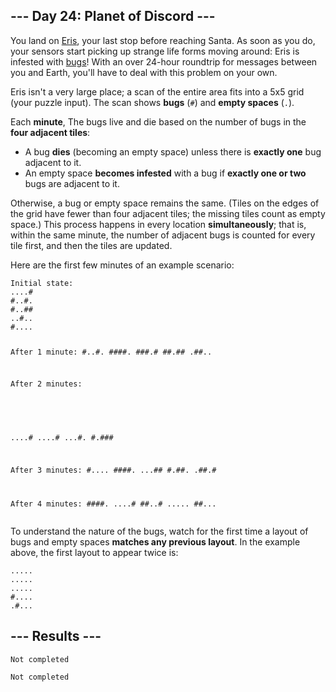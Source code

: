 <article class="day-desc"><h2>--- Day 24: Planet of Discord ---</h2><p>You land on <a href="https://en.wikipedia.org/wiki/Eris_(dwarf_planet)">Eris</a>, your last stop before reaching Santa.  As soon as you do, your sensors start picking up strange life forms moving around: Eris is infested with <a href="https://www.nationalgeographic.org/thisday/sep9/worlds-first-computer-bug/">bugs</a>! With an <span title="For a sad version of this story, look up Voices of a Distant Star.">over 24-hour roundtrip</span> for messages between you and Earth, you'll have to deal with this problem on your own.</p>
<p>Eris isn't a very large place; a scan of the entire area fits into a 5x5 grid (your puzzle input). The scan shows <b>bugs</b> (<code>#</code>) and <b>empty spaces</b> (<code>.</code>).</p>
<p>Each <b>minute</b>, The bugs live and die based on the number of bugs in the <b>four adjacent tiles</b>:</p>
<ul>
<li>A bug <b>dies</b> (becoming an empty space) unless there is <b>exactly one</b> bug adjacent to it.</li>
<li>An empty space <b>becomes infested</b> with a bug if <b>exactly one or two</b> bugs are adjacent to it.</li>
</ul>
<p>Otherwise, a bug or empty space remains the same.  (Tiles on the edges of the grid have fewer than four adjacent tiles; the missing tiles count as empty space.) This process happens in every location <b>simultaneously</b>; that is, within the same minute, the number of adjacent bugs is counted for every tile first, and then the tiles are updated.</p>
<p>Here are the first few minutes of an example scenario:</p>
<pre><code>Initial state:
....#
#..#.
#..##
..#..
#....

After 1 minute:
#..#.
####.
###.#
##.##
.##..

After 2 minutes:
#####
....#
....#
...#.
#.###

After 3 minutes:
#....
####.
...##
#.##.
.##.#

After 4 minutes:
####.
....#
##..#
.....
##...
</code></pre>
<p>To understand the nature of the bugs, watch for the first time a layout of bugs and empty spaces <b>matches any previous layout</b>. In the example above, the first layout to appear twice is:</p>
<pre><code>.....
.....
.....
#....
.#...
</code></pre>


</article>

<form method="post" action="24/answer"><input type="hidden" name="level" value="1"></form>
<h2>--- Results ---</h2>
<pre><code>Not completed</code></pre>
<pre><code>Not completed</code></pre>